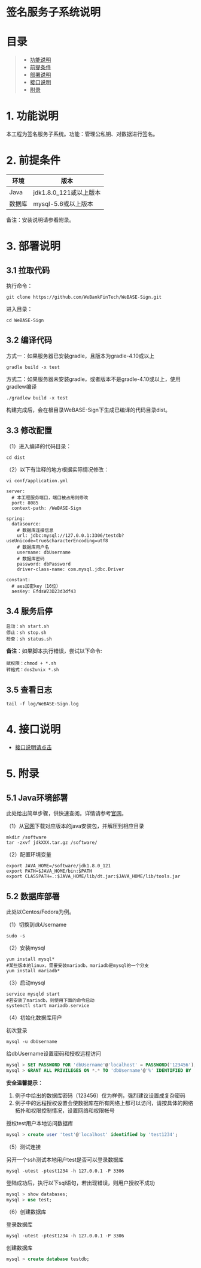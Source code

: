 # 签名服务子系统说明

# 目录
> * [功能说明](#chapter-1)
> * [前提条件](#chapter-2)
> * [部署说明](#chapter-3)
> * [接口说明](#chapter-4)
> * [附录](#chapter-5)

# 1. <a id="chapter-1"></a>功能说明

本工程为签名服务子系统。功能：管理公私钥、对数据进行签名。

# 2. <a id="chapter-2"></a>前提条件

| 环境     | 版本              |
| ------ | --------------- |
| Java   | jdk1.8.0_121或以上版本    |
| 数据库    | mysql-5.6或以上版本  |
备注：安装说明请参看附录。

# 3. <a id="chapter-3"></a>部署说明

## 3.1 拉取代码
执行命令：
```
git clone https://github.com/WeBankFinTech/WeBASE-Sign.git
```

进入目录：

```
cd WeBASE-Sign
```

## 3.2 编译代码

方式一：如果服务器已安装gradle，且版本为gradle-4.10或以上

```shell
gradle build -x test
```
方式二：如果服务器未安装gradle，或者版本不是gradle-4.10或以上，使用gradlew编译
```shell
./gradlew build -x test
```
构建完成后，会在根目录WeBASE-Sign下生成已编译的代码目录dist。

## 3.3 修改配置

（1）进入编译的代码目录：
```shell
cd dist
```
（2）以下有注释的地方根据实际情况修改：

```shell
vi conf/application.yml
```

```
server: 
  # 本工程服务端口，端口被占用则修改
  port: 8085
  context-path: /WeBASE-Sign

spring: 
  datasource: 
    # 数据库连接信息
    url: jdbc:mysql://127.0.0.1:3306/testdb?useUnicode=true&characterEncoding=utf8
    # 数据库用户名
    username: dbUsername
    # 数据库密码
    password: dbPassword
    driver-class-name: com.mysql.jdbc.Driver
    
constant: 
  # aes加密key（16位）
  aesKey: EfdsW23D23d3df43
```

## 3.4 服务启停
```shell
启动：sh start.sh
停止：sh stop.sh
检查：sh status.sh
```
**备注**：如果脚本执行错误，尝试以下命令:
```
赋权限：chmod + *.sh
转格式：dos2unix *.sh
```

## 3.5 查看日志

```shell
tail -f log/WeBASE-Sign.log
```
# 4. <a id="chapter-4"></a>接口说明

- [接口说明请点击](interface.md)


# 5. <a id="chapter-5"></a>附录

## 5.1 Java环境部署

此处给出简单步骤，供快速查阅。详情请参考[官网](http://www.oracle.com/technetwork/java/javase/downloads/index.html)。

（1）从[官网](http://www.oracle.com/technetwork/java/javase/downloads/index.html)下载对应版本的java安装包，并解压到相应目录

```shell
mkdir /software
tar -zxvf jdkXXX.tar.gz /software/
```

（2）配置环境变量

```shell
export JAVA_HOME=/software/jdk1.8.0_121
export PATH=$JAVA_HOME/bin:$PATH 
export CLASSPATH=.:$JAVA_HOME/lib/dt.jar:$JAVA_HOME/lib/tools.jar
```

## 5.2 数据库部署

此处以Centos/Fedora为例。

（1）切换到dbUsername

```shell
sudo -s
```

（2）安装mysql

```shell
yum install mysql*
#某些版本的linux，需要安装mariadb，mariadb是mysql的一个分支
yum install mariadb*
```

（3）启动mysql

```shell
service mysqld start
#若安装了mariadb，则使用下面的命令启动
systemctl start mariadb.service
```

（4）初始化数据库用户

初次登录
```shell
mysql -u dbUsername
```

给dbUsername设置密码和授权远程访问
```sql
mysql > SET PASSWORD FOR 'dbUsername'@'localhost' = PASSWORD('123456');
mysql > GRANT ALL PRIVILEGES ON *.* TO 'dbUsername'@'%' IDENTIFIED BY '123456' WITH GRANT OPTION;
```

**安全温馨提示：**

1. 例子中给出的数据库密码（123456）仅为样例，强烈建议设置成复杂密码
2. 例子中的远程授权设置会使数据库在所有网络上都可以访问，请按具体的网络拓扑和权限控制情况，设置网络和权限帐号

授权test用户本地访问数据库
```sql
mysql > create user 'test'@'localhost' identified by 'test1234';
```

（5）测试连接

另开一个ssh测试本地用户test是否可以登录数据库

```shell
mysql -utest -ptest1234 -h 127.0.0.1 -P 3306
```

登陆成功后，执行以下sql语句，若出现错误，则用户授权不成功

```sql
mysql > show databases;
mysql > use test;
```
（6）创建数据库

登录数据库

```shell
mysql -utest -ptest1234 -h 127.0.0.1 -P 3306
```

创建数据库

```sql
mysql > create database testdb;
```
